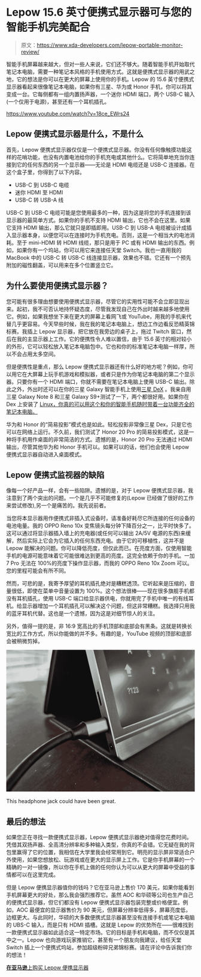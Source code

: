 # Lepow 15.6 英寸便携式显示器可与您的智能手机完美配合

> 原文：<https://www.xda-developers.com/lepow-portable-monitor-review/>

智能手机屏幕越来越大，但对一些人来说，它们还不够大。随着智能手机开始取代笔记本电脑，需要一种笔记本风格的手机使用方式。这就是便携式显示器的用武之地，它的想法是你可以在更大的屏幕上使用你的手机。Lepow 的 15.6 英寸便携式显示器看起来很像笔记本电脑，如果你有三星、华为或 Honor 手机，你可以将其变成一台。它每侧都有一组内置扬声器，一个迷你 HDMI 端口，两个 USB-C 输入(一个仅用于电源)，甚至还有一个耳机插孔。

https://www.youtube.com/watch?v=18ce_EWrs24

## Lepow 便携式显示器是什么，不是什么

首先，Lepow 便携式显示器仅仅是一个便携式显示器。你没有任何像触摸功能这样的花哨功能，也没有内置电池给你的手机充电或其他什么。它将简单地充当你连接到它的任何东西的另一个显示器——无论是 HDMI 电缆还是 USB-C 连接器。在这个盒子里，你得到了以下内容。

*   USB-C 到 USB-C 电缆
*   迷你 HDMI 至 HDMI
*   USB-C 转 USB-A 线

USB-C 到 USB-C 电缆可能是您使用最多的一种，因为这是将您的手机连接到该显示器的最简单方式。如果你的手机不支持 HDMI 输出，它也不会在这里。如果它支持 HDMI 输出，那么它就只是即插即用。USB-C 到 USB-A 电缆被设计成插入显示器本身，以便您可以在连接时为手机充电。否则，这是一个相当大的电池消耗。至于 mini-HDMI 转 HDMI 线缆，那只是用于 PC 或有 HDMI 输出的东西。例如，如果你有一个坞站，你可以用它来连接任天堂 Switch。我也一直用我的 MacBook 中的 USB-C 转 USB-C 线连接显示器，效果也不错。它还有一个预先附加的磁性翻盖，可以用来在多个位置竖立它。

## 为什么要使用便携式显示器？

您可能有很多理由想要使用便携式显示器，尽管它的实用性可能不会立即显现出来。起初，我不可否认地持怀疑态度，尽管我发现自己在外出时越来越多地使用它。例如，如果我想坐下来在更大的屏幕上看网飞或 YouTube，用我的手机来代替几乎更容易。今天早些时候，我在我的笔记本电脑上，想边工作边看反恐精英锦标赛。我插上 Lepow 显示器，把它放在我旁边的桌子上，拖过 Twitch 窗口，然后在我的主显示器上工作。它的便携性令人难以置信，由于 15.6 英寸的相对较小的外形，它可以轻松放入笔记本电脑包中。它也和你的标准笔记本电脑一样厚，所以不会占用太多空间。

但是便携性是重点，那么 Lepow 便携式显示器还有什么好的地方呢？例如，你可以用它在大屏幕上玩手机游戏和模拟器，或者只是作为你笔记本电脑的第二个显示器。只要你有一个 HDMI 端口，你就不需要在笔记本电脑上使用 USB-C 输出。除此之外，外出时还可以在你的三星 Galaxy 智能手机上使用[三星 DeX](https://www.xda-developers.com/galaxy-note-10-samsung-dex-windows-mac-pc/) 。我亲自用三星 Galaxy Note 8 和三星 Galaxy S9+测试了一下，两个都很好用。如果你在 Dex 上安装了 [Linux，你真的可以用这个和你的智能手机随时带着一台功能齐全的笔记本电脑。](https://www.xda-developers.com/linux-on-dex-galaxy-s9-galaxy-tab-s5e-galaxy-note-8-galaxy-tab-s5/)

华为和 Honor 的“简易投影”模式也是如此。轻松投影非常像三星 Dex，只是它也可以在网络上运行。不久前，我们测试了 Honor 20 Pro 的简易投影模式，这是一种将手机用作桌面的非常简洁的方式。遗憾的是，Honor 20 Pro 无法通过 HDMI 输出，尽管其他华为和 Honor 手机可以。如果可以的话，他们也会使用 Lepow 便携式显示器自动进入桌面模式。

## Lepow 便携式监视器的缺陷

像每一个好产品一样，会有一些陷阱。遗憾的是，对于 Lepow 便携式显示器，我注意到了两个突出的问题。一个是几乎不可能修复的(Lepow 已经做了很好的工作来尝试修改),另一个是痛苦的。我先说前者。

当您将本显示器用作便携式非插入式设备时，请准备好耗尽它所连接的任何设备的电池电量。我的 OPPO Reno 10x 变焦镜头每分钟下降百分之一，比平时快多了。这可以通过将显示器插入墙上的充电器(或任何可以输出 2A/5V 电源的东西)来缓解，然后实际上它会为它插入的任何东西充电。由于它的可移植性，这并不是 Lepow 能解决的问题。你可以降低亮度，但仅此而已。在亮度方面，仅使用智能手机的电源可能意味着它可能很难达到更高的亮度。这完全依赖于你的手机。一加 7 Pro 无法在 100%的亮度下操作显示器，而我的 OPPO Reno 10x Zoom 可以。您的里程可能会有所不同。

然而，可悲的是，我寄予厚望的耳机插孔绝对是糟糕透顶。它听起来是压缩的，音量很低，即使在菜单中音量设置为 100%。这个想法很棒——现在很多旗舰手机都没有耳机插孔，使用 USB-C 端口给显示器供电，你就用完了手机中唯一的有线耳机。给显示器增加一个耳机插孔可以解决这个问题，但这非常糟糕。我选择只用我的蓝牙耳机代替。这也是一个遗憾，因为这是对细节惊人的关注。

另外，值得一提的是，非 16:9 宽高比的手机顶部和底部会有黑条。这就是转换长宽比的工作方式，所以你能做的并不多。有趣的是，YouTube 视频的顶部和底部会被稍微剪掉。

 <picture>![](img/92164b066ead95594973e613dc188ea0.png)</picture> 

This headphone jack could have been great.

## 最后的想法

如果您正在寻找一款便携式显示器，Lepow 便携式显示器绝对值得您花费时间。凭借其双扬声器、全高清分辨率和多种输入类型，你真的不会错。它无疑在我的背包里赢得了它的位置，我相信在大学里我会经常用到它。明亮的显示屏非常适合户外使用，如果您想放松、玩游戏或在更大的显示屏上工作。它是你手机屏幕的一个精确的一对一镜像，所以你在手机上做的任何你认为可以从更大的屏幕中受益的事情都可以在这里完成。

但是 Lepow 便携显示器值你的钱吗？它在亚马逊上售价 170 美元，如果你能看到手机屏幕更大的好处，那么我会强烈推荐它。虽然 AOC 和华硕等公司也生产自己的便携式显示器，但它们都没有 Lepow 便携式显示器包装完整或价格便宜。例如，AOC 最便宜的显示器售价为 90 美元，但屏幕分辨率低得多，屏幕亮度低，边框更大。与此同时，华硕的大多数便携式显示器甚至没有连接手机或笔记本电脑的 UBS-C 输入，而是只有 HDMI 插槽。这就是 Lepow 的优势所在——很难找到一款便携式显示器如此适合这一特定市场。它的目标是手机和电脑，而不仅仅是其中之一。Lepow 也向游戏玩家推销它，甚至有一个朋友向我建议，给任天堂 Switch 插上一个便携式坞站，参加超级粉碎兄弟锦标赛。请在评论中告诉我们你的想法！

[**在亚马逊**上购买 Lepow 便携显示器](https://www.amazon.com/Portable-Monitor-Computer-1920%C3%971080-Protector/dp/B07RGPCQG1/ref=as_li_ss_tl?ie=UTF8&linkCode=sl1&tag=xdadev04-20&linkId=42c4f61e7f9f5685f3ad9c6c004cf686&language=en_US&ascsubtag=UUxdaUeUpU26050)